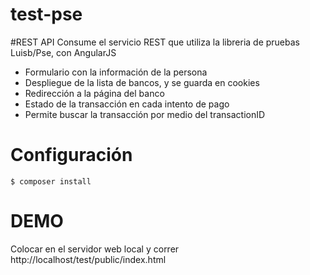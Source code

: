 # test-pse
#REST API
Consume el servicio REST que utiliza la libreria de pruebas Luisb/Pse, con AngularJS
* Formulario con la información de la persona
* Despliegue de la lista de bancos, y se guarda en cookies
* Redirección a la página del banco
* Estado de la transacción en cada intento de pago
* Permite buscar la transacción por medio del transactionID

# Configuración
    $ composer install
    
# DEMO
Colocar en el servidor web local y correr http://localhost/test/public/index.html

